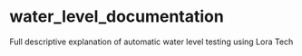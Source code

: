 # water_level_documentation
Full descriptive explanation of automatic water level testing using Lora Tech
